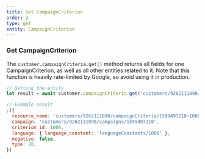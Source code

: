 ```yaml
---
title: Get CampaignCriterion
order: 2
type: get
entity: CampaignCriterion
---
```


### Get CampaignCriterion

The `customer.campaignCriteria.get()` method returns all fields for one CampaignCriterion, as well as all other entities related to it. Note that this function is heavily rate-limited by Google, so avoid using it in production.

```javascript
// Getting the entity
let result = await customer.campaignCriteria.get('customers/9262111890/campaignCriteria/1599497210~1000')
```

```javascript
// Example result
;({
  resource_name: 'customers/9262111890/campaignCriteria/1599497210~1000',
  campaign: 'customers/9262111890/campaigns/1599497210',
  criterion_id: 1000,
  language: { language_constant: 'languageConstants/1000' },
  negative: false,
  type: 20,
})
```
